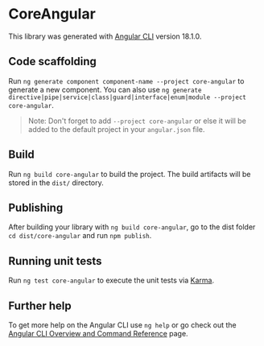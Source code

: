 # CoreAngular

This library was generated with [Angular CLI](https://github.com/angular/angular-cli) version 18.1.0.

## Code scaffolding

Run `ng generate component component-name --project core-angular` to generate a new component. You can also use `ng generate directive|pipe|service|class|guard|interface|enum|module --project core-angular`.
> Note: Don't forget to add `--project core-angular` or else it will be added to the default project in your `angular.json` file. 

## Build

Run `ng build core-angular` to build the project. The build artifacts will be stored in the `dist/` directory.

## Publishing

After building your library with `ng build core-angular`, go to the dist folder `cd dist/core-angular` and run `npm publish`.

## Running unit tests

Run `ng test core-angular` to execute the unit tests via [Karma](https://karma-runner.github.io).

## Further help

To get more help on the Angular CLI use `ng help` or go check out the [Angular CLI Overview and Command Reference](https://angular.dev/tools/cli) page.
